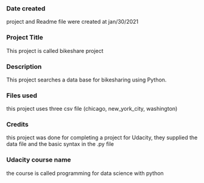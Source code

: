 ### Date created
project and Readme file were created at jan/30/2021

### Project Title
This project is called bikeshare project

### Description
This project searches a data base for bikesharing using Python.

### Files used
this project uses three csv file (chicago, new_york_city, washington)

### Credits
this project was done for completing a project for Udacity, they supplied the data file and the basic syntax in the .py file

### Udacity course name
the course is called programming for data science with python